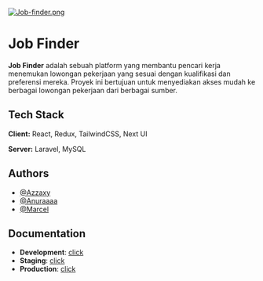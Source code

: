 [![Job-finder.png](https://i.postimg.cc/Fzv0m69J/Job-finder.png)](https://postimg.cc/zbdyF0HJ)

# Job Finder

**Job Finder** adalah sebuah platform yang membantu pencari kerja menemukan lowongan pekerjaan yang sesuai dengan kualifikasi dan preferensi mereka. Proyek ini bertujuan untuk menyediakan akses mudah ke berbagai lowongan pekerjaan dari berbagai sumber.

## Tech Stack

**Client:** React, Redux, TailwindCSS, Next UI

**Server:** Laravel, MySQL

## Authors

- [@Azzaxy](https://github.com/azzaxy1)
- [@Anuraaaa](https://github.com/Anuraaaa)
- [@Marcel](https://github.com/aclrdhv)

## Documentation
- **Development**: [click](https://documenter.getpostman.com/view/27116353/2sA3XSALX9)
- **Staging**: [click](https://documenter.getpostman.com/view/27116353/2sA3XSALpo)
- **Production**: [click](https://documenter.getpostman.com/view/27116353/2sA3XTdfDc)